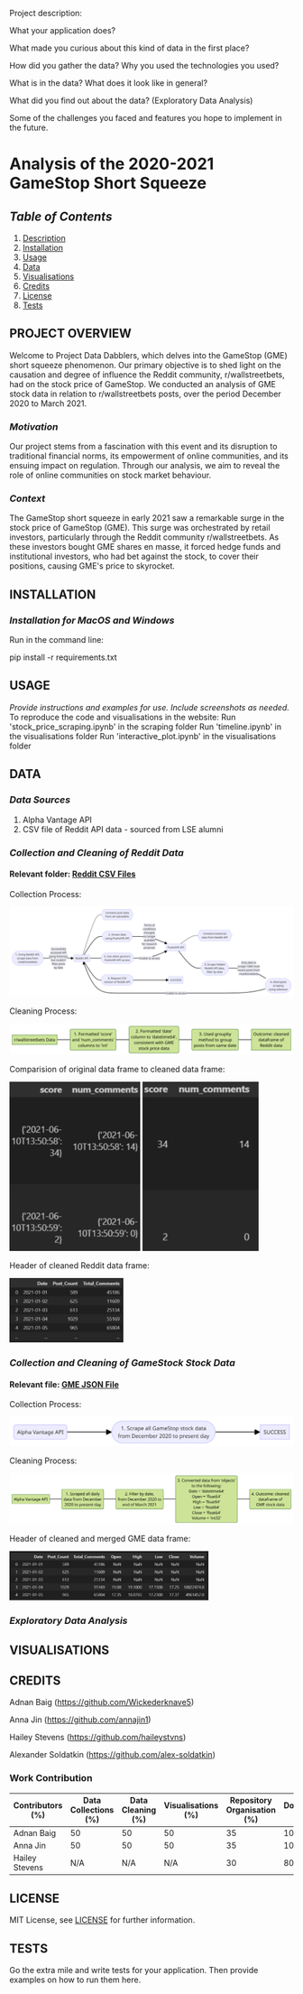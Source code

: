 Project description:

What your application does?


What made you curious about this kind of data in the first place?


How did you gather the data?  Why you used the technologies you used?


What is in the data?  What does it look like in general?


What did you find out about the data?  (Exploratory Data Analysis)


Some of the challenges you faced and features you hope to implement in the future.



# Analysis of the 2020-2021 GameStop Short Squeeze

## *Table of Contents*

1. [Description](#description)
2. [Installation](#installation)
3. [Usage](#usage)
4. [Data](#data)
5. [Visualisations](#visualisations)
6. [Credits](#credits)
7. [License](#license)
8. [Tests](#tests)


## PROJECT OVERVIEW

Welcome to Project Data Dabblers, which delves into the GameStop (GME) short squeeze phenomenon. Our primary objective is to shed light on the causation and degree of influence the Reddit community, r/wallstreetbets, had on the stock price of GameStop. We conducted an analysis of GME stock data in relation to r/wallstreetbets posts, over the period December 2020 to March 2021. 


### *Motivation*

Our project stems from a fascination with this event and its disruption to traditional financial norms, its empowerment of online communities, and its ensuing impact on regulation. Through our analysis, we aim to reveal the role of online communities on stock market behaviour.


### *Context*

The GameStop short squeeze in early 2021 saw a remarkable surge in the stock price of GameStop (GME). This surge was orchestrated by retail investors, particularly through the Reddit community r/wallstreetbets. As these investors bought GME shares en masse, it forced hedge funds and institutional investors, who had bet against the stock, to cover their positions, causing GME's price to skyrocket.


## INSTALLATION

### *Installation for MacOS and Windows*

Run in the command line:

pip install -r requirements.txt


## USAGE

*Provide instructions and examples for use. Include screenshots as needed.*
To reproduce the code and visualisations in the website:
    Run 'stock_price_scraping.ipynb' in the scraping folder
    Run 'timeline.ipynb' in the visualisations folder
    Run 'interactive_plot.ipynb' in the visualisations folder

## DATA

### *Data Sources*

1. Alpha Vantage API
2. CSV file of Reddit API data - sourced from LSE alumni

### *Collection and Cleaning of Reddit Data*
#### Relevant folder: [Reddit CSV Files](https://github.com/lse-ds105/ds105a-project-data-dabblers/tree/main/data/reddit_data)

Collection Process:

![](docs/images/reddit_scraping_process.png "Reddit Data Scraping Process")

Cleaning Process:

![](docs/images/reddit_cleaning_process.png "Reddit Data Cleaning Process")

Comparision of original data frame to cleaned data frame:

<img src="docs/images/original_reddit_data.png" alt="original_reddit_data" width="auto" height="300">
<img src="docs/images/cleaned_reddit_data.png" alt="cleaned_reddit_data" width="auto" height="300">

Header of cleaned Reddit data frame:

<img src="docs/images/cleaned_reddit_dataframe.png" alt="cleaned_reddit_dataframe" width="40%" height="auto">


### *Collection and Cleaning of GameStock Stock Data*
#### Relevant file: [GME JSON File](https://github.com/lse-ds105/ds105a-project-data-dabblers/blob/main/data/gme_data/gme_daily_data.json)

Collection Process:

![](docs/images/gme_scraping_process.png "GameStop Stock Data Scraping Process")

Cleaning Process:

![](docs/images/gme_cleaning_process.png "GameStop Stock Data Cleaning Process")

Header of cleaned and merged GME data frame:

<img src="docs/images/merged_dataframes.png" alt="merged_dataframes" width="70%" height="auto">


### *Exploratory Data Analysis*



## VISUALISATIONS



## CREDITS

Adnan Baig (https://github.com/Wickederknave5)

Anna Jin (https://github.com/annajin1)

Hailey Stevens (https://github.com/haileystvns)

Alexander Soldatkin (https://github.com/alex-soldatkin)

### Work Contribution

|Contributors (%)|Data Collections (%)|Data Cleaning (%)|Visualisations (%)|Repository Organisation (%)|Documentation (%)|
|-----------|-----------|-----------|-----------|-----------|-----------|
|Adnan Baig|50|50|50|35|10|
|Anna Jin|50|50|50|35|10|
|Hailey Stevens|N/A|N/A|N/A|30|80|


## LICENSE

MIT License, see [LICENSE](LICENSE) for further information.


## TESTS

Go the extra mile and write tests for your application. Then provide examples on how to run them here.
